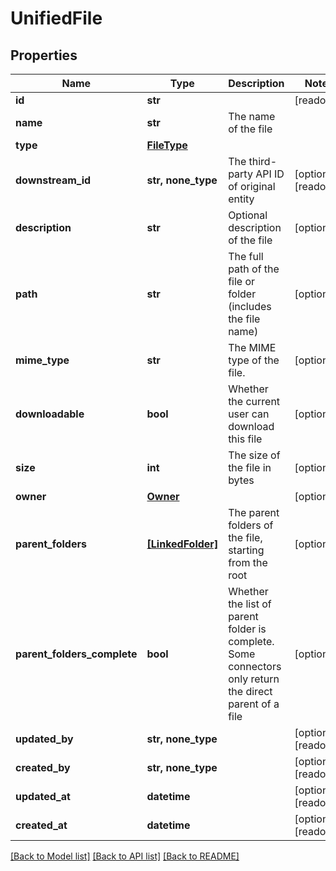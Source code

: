 # UnifiedFile


## Properties
Name | Type | Description | Notes
------------ | ------------- | ------------- | -------------
**id** | **str** |  | [readonly] 
**name** | **str** | The name of the file | 
**type** | [**FileType**](FileType.md) |  | 
**downstream_id** | **str, none_type** | The third-party API ID of original entity | [optional] [readonly] 
**description** | **str** | Optional description of the file | [optional] 
**path** | **str** | The full path of the file or folder (includes the file name) | [optional] 
**mime_type** | **str** | The MIME type of the file. | [optional] 
**downloadable** | **bool** | Whether the current user can download this file | [optional] 
**size** | **int** | The size of the file in bytes | [optional] 
**owner** | [**Owner**](Owner.md) |  | [optional] 
**parent_folders** | [**[LinkedFolder]**](LinkedFolder.md) | The parent folders of the file, starting from the root | [optional] 
**parent_folders_complete** | **bool** | Whether the list of parent folder is complete. Some connectors only return the direct parent of a file | [optional] 
**updated_by** | **str, none_type** |  | [optional] [readonly] 
**created_by** | **str, none_type** |  | [optional] [readonly] 
**updated_at** | **datetime** |  | [optional] [readonly] 
**created_at** | **datetime** |  | [optional] [readonly] 

[[Back to Model list]](../../README.md#documentation-for-models) [[Back to API list]](../../README.md#documentation-for-api-endpoints) [[Back to README]](../../README.md)


